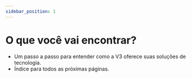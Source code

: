 ```yaml
---
sidebar_position: 1
---
```


# O que você vai encontrar?
- Um passo a passo para entender como a V3 oferece suas soluções de tecnologia.
- Índice para todos as próximas páginas.